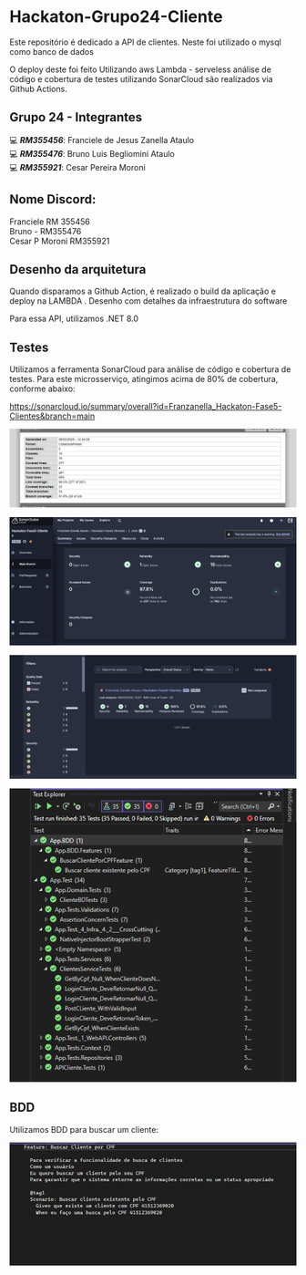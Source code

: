 # Hackaton-Grupo24-Cliente

Este repositório é dedicado a API de clientes. Neste foi utilizado o mysql como banco de dados

O deploy deste foi feito Utilizando aws Lambda - serveless
análise de código e cobertura de testes utilizando SonarCloud são realizados via Github Actions.



## Grupo 24 - Integrantes
💻 *<b>RM355456</b>*: Franciele de Jesus Zanella Ataulo </br>
💻 *<b>RM355476</b>*: Bruno Luis Begliomini Ataulo </br>
💻 *<b>RM355921</b>*: Cesar Pereira Moroni </br>


## Nome Discord:
Franciele RM 355456</br>
Bruno - RM355476</br>
Cesar P Moroni RM355921</br>

## Desenho da arquitetura
Quando disparamos a Github Action, é realizado o build da aplicação e deploy na LAMBDA .
Desenho com detalhes da infraestrutura do software



Para essa API, utilizamos .NET 8.0

## Testes

Utilizamos a ferramenta SonarCloud para análise de código e cobertura de testes. Para este microsserviço, atingimos acima de 80% de cobertura, conforme abaixo:

https://sonarcloud.io/summary/overall?id=Franzanella_Hackaton-Fase5-Clientes&branch=main

![image1](/assets/cobertTest.png)

![image2](/assets/cobertura.png)

![image3](/assets/cobertura2.png)

![image4](/assets/teste.png)

## BDD 
Utilizamos BDD para buscar um cliente: 

![image5](/assets/bdd.png)
